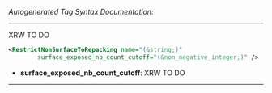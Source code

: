 _Autogenerated Tag Syntax Documentation:_

---
XRW TO DO

```xml
<RestrictNonSurfaceToRepacking name="(&string;)"
        surface_exposed_nb_count_cutoff="(&non_negative_integer;)" />
```

-   **surface_exposed_nb_count_cutoff**: XRW TO DO

---
